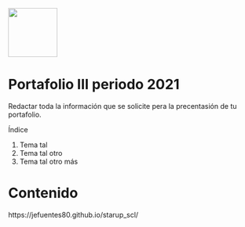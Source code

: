 <img width="100px" src="https://jefuentes80.github.io/starup_scl/img/logo_SCL%20(3).png">

<h1>Portafolio III periodo 2021</h1>

Redactar toda la información que se solicite pera la precentasión de tu portafolio.

Índice

1. Tema tal
2. Tema tal otro
3. Tema tal otro más
<h1>Contenido</h1>
https://jefuentes80.github.io/starup_scl/

